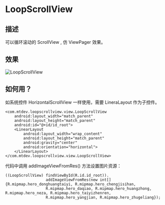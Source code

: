 # LoopScrollView
## 描述
可以循环滚动的 ScrollView , 仿 ViewPager 效果。
## 效果
![LoopScrollView](https://github.com/MTAndroidDev/CoustomScrollView/blob/master/gif/LoopScrollView.gif)
## 如何用？
如系统控件 HorizontalScrollView 一样使用，需要 LineraLayout 作为子控件。
```
<com.mtdev.loopscrollview.view.LoopScrollView
    android:layout_width="match_parent"
    android:layout_height="match_parent"
    android:id="@+id/id_root">
    <LinearLayout
        android:layout_width="wrap_content"
        android:layout_height="match_parent"
        android:gravity="center"
        android:orientation="horizontal">
    </LinearLayout>
</com.mtdev.loopscrollview.view.LoopScrollView>
```
代码中调用 addImageViewFromRes() 方法设置图片资源：
```
((LoopScrollView) findViewById(R.id.id_root)).
                  addImageViewFromRes(new int[]{R.mipmap.hero_donghuangtaiyi, R.mipmap.hero_chengjisihan, 
                  R.mipmap.hero_daqiao, R.mipmap.hero_huangzhong, R.mipmap.hero_neza, R.mipmap.hero_taiyizhenren, 
                  R.mipmap.hero_yangjian, R.mipmap.hero_zhugeliang});
```
